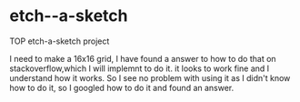 # etch--a-sketch
TOP etch-a-sketch project

I need to make a 16x16 grid, I have found a answer to how to do that on stackoverflow,which I will implemnt to do it. it looks to work fine and I understand how it works. So I see no problem with using it as I didn't know how to do it, so I googled how to do it and found an answer. 